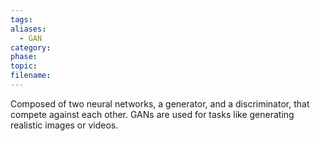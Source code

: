 ```yaml
---
tags: 
aliases:
  - GAN
category: 
phase: 
topic: 
filename:
---
```

   Composed of two neural networks, a generator, and a discriminator, that compete against each other. GANs are used for tasks like generating realistic images or videos.